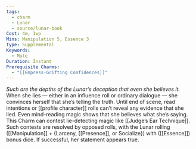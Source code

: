 ```yaml
---
tags:
  - charm
  - Lunar
  - source/lunar-book
Cost: 4m, 1wp
Mins: Manipulation 5, Essence 3
Type: Supplemental
Keywords:
  - Mute
Duration: Instant
Prerequisite Charms:
  - "[[Empress-Grifting Confidences]]"
---
```

*Such are the depths of the Lunar’s deception that even she believes it.*
When she lies — either in an influence roll or ordinary dialogue — she convinces herself that she’s telling the truth. Until end of scene, read intentions or [[profile character]] rolls can’t reveal any evidence that she lied. Even mind-reading magic shows that she believes what she’s saying. This Charm can contest lie-detecting magic like [[Judge’s Ear Technique]]. Such contests are resolved by opposed rolls, with the Lunar rolling ([[Manipulation]] + {Larceny, [[Presence]], or Socialize}) with ([[Essence]]) bonus dice. If successful, her statement appears true.